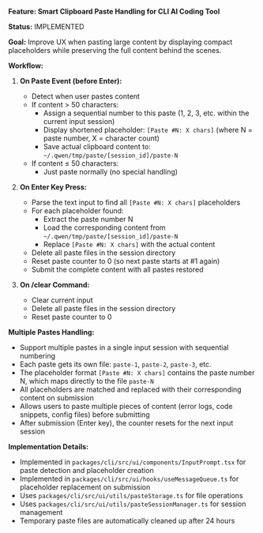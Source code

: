 **Feature: Smart Clipboard Paste Handling for CLI AI Coding Tool**

**Status:** IMPLEMENTED

**Goal:** Improve UX when pasting large content by displaying compact placeholders while preserving the full content behind the scenes.

**Workflow:**

1. **On Paste Event (before Enter):**
   - Detect when user pastes content
   - If content > 50 characters:
     - Assign a sequential number to this paste (1, 2, 3, etc. within the current input session)
     - Display shortened placeholder: `[Paste #N: X chars]` (where N = paste number, X = character count)
     - Save actual clipboard content to: `~/.qwen/tmp/paste/[session_id]/paste-N`
   - If content ≤ 50 characters:
     - Just paste normally (no special handling)

2. **On Enter Key Press:**
   - Parse the text input to find all `[Paste #N: X chars]` placeholders
   - For each placeholder found:
     - Extract the paste number N
     - Load the corresponding content from `~/.qwen/tmp/paste/[session_id]/paste-N`
     - Replace `[Paste #N: X chars]` with the actual content
   - Delete all paste files in the session directory
   - Reset paste counter to 0 (so next paste starts at #1 again)
   - Submit the complete content with all pastes restored

3. **On /clear Command:**
   - Clear current input
   - Delete all paste files in the session directory
   - Reset paste counter to 0

**Multiple Pastes Handling:**
- Support multiple pastes in a single input session with sequential numbering
- Each paste gets its own file: `paste-1`, `paste-2`, `paste-3`, etc.
- The placeholder format `[Paste #N: X chars]` contains the paste number N, which maps directly to the file `paste-N`
- All placeholders are matched and replaced with their corresponding content on submission
- Allows users to paste multiple pieces of content (error logs, code snippets, config files) before submitting
- After submission (Enter key), the counter resets for the next input session

**Implementation Details:**
- Implemented in `packages/cli/src/ui/components/InputPrompt.tsx` for paste detection and placeholder creation
- Implemented in `packages/cli/src/ui/hooks/useMessageQueue.ts` for placeholder replacement on submission
- Uses `packages/cli/src/ui/utils/pasteStorage.ts` for file operations
- Uses `packages/cli/src/ui/utils/pasteSessionManager.ts` for session management
- Temporary paste files are automatically cleaned up after 24 hours